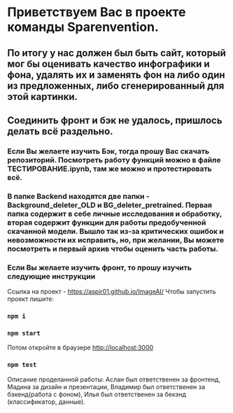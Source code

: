 # Приветствуем Вас в проекте команды Sparenvention.
## По итогу у нас должен был быть сайт, который мог бы оценивать качество инфографики и фона, удалять их и заменять фон на либо один из предложенных, либо сгенерированный для этой картинки.

## Соединить фронт и бэк не удалось, пришлось делать всё раздельно.
### Если Вы желаете изучить Бэк, тогда прошу Вас скачать репозиторий. Посмотреть работу функций можно в файле ТЕСТИРОВАНИЕ.ipynb, там же можно и протестировать всё.
### В папке Backend находятся две папки - Background_deleter_OLD и BG_deleter_pretrained. Первая папка содержит в себе личные исследования и обработку, вторая содержит функции для работы предобученной скачанной модели. Вышло так из-за критических ошибок и невозможности их исправить, но, при желании, Вы можете посмотреть и первый архив чтобы оценить часть работы. 

### Если Вы желаете изучить фронт, то прошу изучить следующие инструкции
Ссылка на проект - https://aspir01.github.io/ImageAI/
Чтобы запустить проект пишите:
###  `npm i`
### `npm start`

Потом откройте в браузере
[http://localhost:3000](http://localhost:3000)
### `npm test`

Описание проделанной работы:
Аслан был ответственен за фронтенд,
Мадина за дизайн и презентации,
Владимир был ответственен за бэкенд(работа с фоном),
Илья был ответственен за бекэнд (классификатор, данные).

